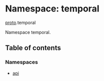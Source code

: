 # Namespace: temporal

[proto](proto.md).temporal

Namespace temporal.

## Table of contents

### Namespaces

- [api](proto.temporal.api.md)
